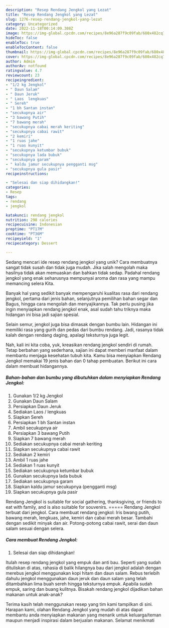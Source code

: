 ```yaml
---
description: "Resep Rendang Jengkol yang Lezat"
title: "Resep Rendang Jengkol yang Lezat"
slug: 1276-resep-rendang-jengkol-yang-lezat
category: Uncategorized
date: 2022-11-18T00:14:09.308Z
image: https://img-global.cpcdn.com/recipes/8e96a287f9c09fab/680x482cq70/rendang-jengkol-foto-resep-utama.jpg
hideToc: false
enableToc: true
enableTocContent: false
thumbnail: https://img-global.cpcdn.com/recipes/8e96a287f9c09fab/680x482cq70/rendang-jengkol-foto-resep-utama.jpg
cover: https://img-global.cpcdn.com/recipes/8e96a287f9c09fab/680x482cq70/rendang-jengkol-foto-resep-utama.jpg
author: Admin
authorAv: notfound
ratingvalue: 4.7
reviewcount: 23
recipeingredient:
- "1/2 kg Jengkol"
- " Daun Salam"
- " Daun Jeruk"
- " Laos  lengkuas"
- " Sereh"
- "1 bh Santan instan"
- "secukupnya air"
- "3 bawang Putih"
- "7 bawang merah"
- "secukupnya cabai merah keriting"
- "secukupnya cabai rawit"
- "2 kemiri"
- "1 ruas jahe"
- "1 ruas kunyit"
- "secukupnya ketumbar bubuk"
- "secukupnya lada bubuk"
- "secukupnya garam"
- " kaldu jamur secukupnya pengganti msg"
- "secukupnya gula pasir"
recipeinstructions:

- "Selesai dan siap dihidangkan!"
categories:
- Resep
tags:
- rendang
- jengkol

katakunci: rendang jengkol 
nutrition: 298 calories
recipecuisine: Indonesian
preptime: "PT17M"
cooktime: "PT36M"
recipeyield: "1"
recipecategory: Dessert

---
```





Sedang mencari ide resep rendang jengkol yang unik? Cara membuatnya sangat tidak susah dan tidak juga mudah. Jika salah mengolah maka hasilnya tidak akan memuaskan dan bahkan tidak sedap. Padahal rendang jengkol yang enak seharusnya mempunyai aroma dan rasa yang mampu memancing selera Kita.





Banyak hal yang sedikit banyak mempengaruhi kualitas rasa dari rendang jengkol, pertama dari jenis bahan, selanjutnya pemilihan bahan segar dan Bagus, hingga cara mengolah dan menyajikannya. Tak perlu pusing jika ingin menyiapkan rendang jengkol enak,      asal sudah tahu triknya maka hidangan ini bisa jadi sajian spesial.














Selain semur, jengkol juga bisa dimasak dengan bumbu lain. Hidangan ini memiliki rasa yang gurih dan pedas dari bumbu rendang. Jadi, rasanya tidak kalah dengan rendang daging, apalagi teksturnya juga legit.






Nah, kali ini kita coba, yuk, kreasikan rendang jengkol sendiri di rumah. Tetap berbahan yang sederhana, sajian ini dapat memberi manfaat dalam membantu menjaga kesehatan tubuh kita. Kamu bisa menyiapkan Rendang Jengkol memakai 19 jenis bahan dan 0 tahap pembuatan. Berikut ini cara dalam membuat hidangannya.

<!--inarticleads1-->

##### Bahan-bahan dan bumbu yang dibutuhkan dalam menyiapkan Rendang Jengkol:

1. Gunakan 1/2 kg Jengkol
1. Gunakan  Daun Salam
1. Persiapkan  Daun Jeruk
1. Sediakan  Laos / lengkuas
1. Siapkan  Sereh
1. Persiapkan 1 bh Santan instan
1. Ambil secukupnya air
1. Persiapkan 3 bawang Putih
1. Siapkan 7 bawang merah
1. Sediakan secukupnya cabai merah keriting
1. Siapkan secukupnya cabai rawit
1. Sediakan 2 kemiri
1. Ambil 1 ruas jahe
1. Sediakan 1 ruas kunyit
1. Sediakan secukupnya ketumbar bubuk
1. Gunakan secukupnya lada bubuk
1. Sediakan secukupnya garam
1. Siapkan  kaldu jamur secukupnya (pengganti msg)
1. Siapkan secukupnya gula pasir


Rendang Jengkol is suitable for social gathering, thanksgiving, or friends to eat with family, and is also suitable for souvenirs. ===== Rendang Jengkol terbuat dari jengkol. Cara membuat rendang jengkol: Iris bwang putih, bawang merah, lengkuas, jahe, kemiri dan cabai merah besar. Tambahi dengan sedikit minyak dan air. Potong-potong cabai rawit, serai dan daun salam sesuai dengan selera. 

<!--inarticleads2-->

##### Cara membuat Rendang Jengkol:


1. Selesai dan siap dihidangkan!

Itulah resep rendang jengkol yang empuk dan anti bau. Seperti yang sudah dituliskan di atas, rahasia di balik hilangnya bau dari jengkol adalah dengan merebus jengkol menggunakan kopi hitam dan daun salam. Rebus terlebih dahulu jengkol menggunakan daun jeruk dan daun salam yang telah ditambahkan lima buah sereh hingga teksturnya empuk. Apabila sudah empuk, saring dan buang kulitnya. Bisakah rendang jengkol dijadikan bahan makanan untuk anak-anak? 

Terima kasih telah menggunakan resep yang tim kami tampilkan di sini. Harapan kami, olahan Rendang Jengkol yang mudah di atas dapat membantu anda menyiapkan makanan yang menarik untuk keluarga/teman maupun menjadi inspirasi dalam berjualan makanan. Selamat menikmati
